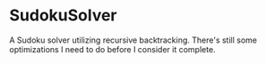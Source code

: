 # SudokuSolver
A Sudoku solver utilizing recursive backtracking. There's still some optimizations I need to do before I consider it complete.
